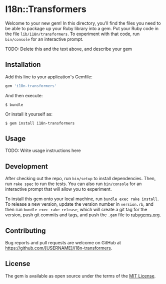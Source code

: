 # I18n::Transformers

Welcome to your new gem! In this directory, you'll find the files you need to be able to package up your Ruby library into a gem. Put your Ruby code in the file `lib/i18n/transformers`. To experiment with that code, run `bin/console` for an interactive prompt.

TODO: Delete this and the text above, and describe your gem

## Installation

Add this line to your application's Gemfile:

```ruby
gem 'i18n-transformers'
```

And then execute:

    $ bundle

Or install it yourself as:

    $ gem install i18n-transformers

## Usage

TODO: Write usage instructions here

## Development

After checking out the repo, run `bin/setup` to install dependencies. Then, run `rake spec` to run the tests. You can also run `bin/console` for an interactive prompt that will allow you to experiment.

To install this gem onto your local machine, run `bundle exec rake install`. To release a new version, update the version number in `version.rb`, and then run `bundle exec rake release`, which will create a git tag for the version, push git commits and tags, and push the `.gem` file to [rubygems.org](https://rubygems.org).

## Contributing

Bug reports and pull requests are welcome on GitHub at https://github.com/[USERNAME]/i18n-transformers.

## License

The gem is available as open source under the terms of the [MIT License](http://opensource.org/licenses/MIT).
